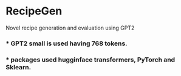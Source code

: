 # RecipeGen
Novel recipe generation and evaluation using GPT2

### * GPT2 small is used having 768 tokens. 
### * packages used hugginface transformers, PyTorch and Sklearn.
